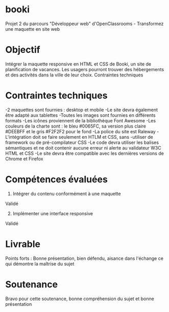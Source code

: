 # booki

Projet 2 du parcours "Développeur web" d'OpenClassrooms - Transformez une maquette en site web

# Objectif

Intégrer la maquette responsive en HTML et CSS de Booki, un site de planification de vacances. Les usagers pourront trouver des hébergements et des activités dans la ville de leur choix.
Contraintes techniques

# Contraintes techniques

-2 maquettes sont fournies : desktop et mobile
-Le site devra également être adapté aux tablettes
-Toutes les images sont fournies en différents formats
-Les icônes proviennent de la bibliothèque Font Awesome
-Les couleurs de la charte sont : le bleu #0065FC, sa version plus claire #DEEBFF et le gris #F2F2F2 pour le fond
-La police du site est Raleway
-L'intégration doit se faire seulement en HTLM et CSS, sans -utiliser de framework ou de pré-compilateur CSS
-Le code devra utiliser les balises sémantiques et ne doit contenir aucune erreur ni alerte au validateur W3C HTML et CSS
-Le site devra être compatible avec les dernières versions de Chrome et Firefox

# Compétences évaluées

1. Intégrer du contenu conformément à une maquette

Validé

2. Implémenter une interface responsive

Validé

# Livrable

Points forts : Bonne présentation, bien défendu, aisance dans l'échange ce qui démontre la maîtrise du sujet

# Soutenance

Bravo pour cette soutenance, bonne compréhension du sujet et bonne présentation
